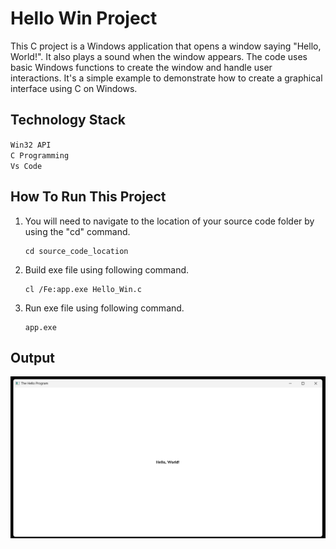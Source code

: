 # Hello Win Project

This C project is a Windows application that opens a window saying "Hello, World!". It also plays a sound when the window appears. The code uses basic Windows functions to create the window and handle user interactions. It's a simple example to demonstrate how to create a graphical interface using C on Windows.

## Technology Stack

`Win32 API` <br>
`C Programming` <br>
`Vs Code`

## How To Run This Project

                                
1. You will need to navigate to the location of your source code folder by using the "cd" command.

     ```shell
   cd source_code_location

2. Build exe file using following command.

    ```shell
   cl /Fe:app.exe Hello_Win.c

3. Run exe file using following command.

    ```shell
   app.exe

## Output
<img src="./Output/Output.png" alt="HelloWin">





